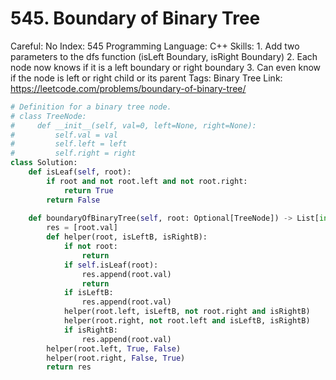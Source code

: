 # 545. Boundary of Binary Tree

Careful: No
Index: 545
Programming Language: C++
Skills: 1. Add two parameters to the dfs function (isLeft Boundary, isRight Boundary)
2. Each node now knows if it is a left boundary or right boundary
3. Can even know if the node is left or right child or its parent
Tags: Binary Tree
Link: https://leetcode.com/problems/boundary-of-binary-tree/

```python
# Definition for a binary tree node.
# class TreeNode:
#     def __init__(self, val=0, left=None, right=None):
#         self.val = val
#         self.left = left
#         self.right = right
class Solution:
    def isLeaf(self, root):
        if root and not root.left and not root.right:
            return True
        return False
    
    def boundaryOfBinaryTree(self, root: Optional[TreeNode]) -> List[int]:
        res = [root.val]
        def helper(root, isLeftB, isRightB):
            if not root:
                return
            if self.isLeaf(root):
                res.append(root.val)
                return
            if isLeftB:
                res.append(root.val)
            helper(root.left, isLeftB, not root.right and isRightB)
            helper(root.right, not root.left and isLeftB, isRightB)
            if isRightB:
                res.append(root.val)
        helper(root.left, True, False)
        helper(root.right, False, True)
        return res
```